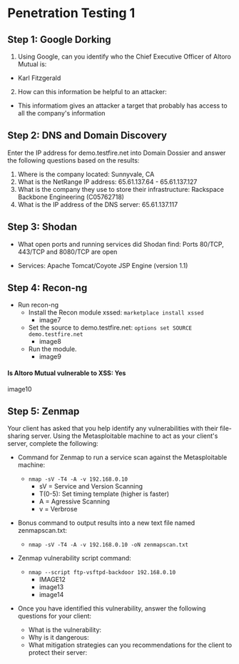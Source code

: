# Penetration Testing 1

## Step 1: Google Dorking
1. Using Google, can you identify who the Chief Executive Officer of Altoro Mutual is:
* Karl Fitzgerald
2. How can this information be helpful to an attacker:
* This informatiom gives an attacker a target that probably has access to all the company's information
## Step 2: DNS and Domain Discovery
Enter the IP address for demo.testfire.net into Domain Dossier and answer the following questions based on the results:
1. Where is the company located: Sunnyvale, CA
2. What is the NetRange IP address: 65.61.137.64 - 65.61.137.127
3. What is the company they use to store their infrastructure: Rackspace Backbone Engineering (C05762718)
4. What is the IP address of the DNS server: 65.61.137.117
## Step 3: Shodan
- What open ports and running services did Shodan find: Ports 80/TCP, 443/TCP and 8080/TCP are open
* Services: Apache Tomcat/Coyote JSP Engine (version 1.1)
## Step 4: Recon-ng
- Run recon-ng
  - Install the Recon module xssed: `marketplace install xssed`
       - image7
  - Set the source to demo.testfire.net: `options set SOURCE demo.testfire.net`
      - image8
  - Run the module.
      - image9
#### Is Altoro Mutual vulnerable to XSS: Yes
image10

## Step 5: Zenmap
Your client has asked that you help identify any vulnerabilities with their file-sharing server. Using the Metasploitable machine to act as your client's server, complete the following:
- Command for Zenmap to run a service scan against the Metasploitable machine:
  - `nmap -sV -T4 -A -v 192.168.0.10` 
    - sV = Service and Version Scanning 
    - T(0-5): Set timing template (higher is faster) 
    - A = Agressive Scanning
    - v = Verbrose
- Bonus command to output results into a new text file named zenmapscan.txt: 
  - `nmap -sV -T4 -A -v 192.168.0.10 -oN zenmapscan.txt`

- Zenmap vulnerability script command: 
  - `nmap --script ftp-vsftpd-backdoor 192.168.0.10`
    - IMAGE12
    - image13
    - image14

- Once you have identified this vulnerability, answer the following questions for your client:
  - What is the vulnerability:
  - Why is it dangerous:
  - What mitigation strategies can you recommendations for the client to protect their server:
